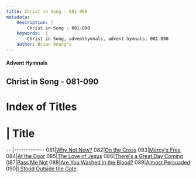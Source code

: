 ```yaml
---
title: Christ in Song - 081-090
metadata:
    description: |
        Christ in Song - 081-090
    keywords:  |
        Christ in Song, adventhymnals, advent hymnals, 081-090
    author: Brian Onang'o
---
```


#### Advent Hymnals
## Christ in Song - 081-090

# Index of Titles
# | Title                        
-- |-------------
081|[Why Not Now?](/christ-in-song/CIS/001-100/081-090/Why-Not-Now)
082|[On the Cross](/christ-in-song/CIS/001-100/081-090/On-the-Cross)
083|[Mercy's Free](/christ-in-song/CIS/001-100/081-090/Mercy's-Free)
084|[At the Door](/christ-in-song/CIS/001-100/081-090/At-the-Door)
085|[The Love of Jesus](/christ-in-song/CIS/001-100/081-090/The-Love-of-Jesus)
086|[There's a Great Day Coming](/christ-in-song/CIS/001-100/081-090/There's-a-Great-Day-Coming)
087|[Pass Me Not](/christ-in-song/CIS/001-100/081-090/Pass-Me-Not)
088|[Are You Washed in the Blood?](/christ-in-song/CIS/001-100/081-090/Are-You-Washed-in-the-Blood)
089|[Almost Persuaded](/christ-in-song/CIS/001-100/081-090/Almost-Persuaded)
090|[I Stood Outside the Gate](/christ-in-song/CIS/001-100/081-090/I-Stood-Outside-the-Gate)
